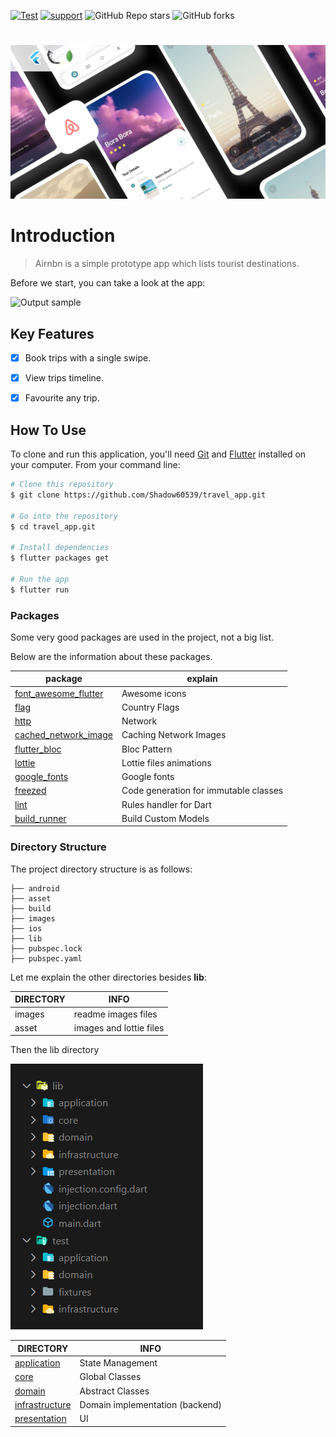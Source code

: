 
[![Test](https://github.com/Shadow60539/travel_app/actions/workflows/test.yml/badge.svg?style=flat&logo=appveyor)](https://github.com/Shadow60539/travel_app/actions/workflows/test.yml) [![support](https://img.shields.io/badge/plateform-flutter%7Cvs%20code-9cf?style=flat&logo=appveyor)](https://github.com/Shadow60539/travel_app)        ![GitHub Repo stars](https://img.shields.io/github/stars/Shadow60539/travel_app?style=flat&logo=appveyor)      ![GitHub forks](https://img.shields.io/github/forks/Shadow60539/travel_app?style=flat&logo=appveyor)
#
![Cover](images/cover.png)

# Introduction

> Airnbn is a simple prototype app which lists tourist destinations.

Before we start, you can take a look at the app:

![Output sample](images/demo.gif)

## Key Features

- [x] Book trips with a single swipe.
- [x] View trips timeline.
- [x] Favourite any trip.


## How To Use

To clone and run this application, you'll need [Git](https://git-scm.com) and [Flutter](https://flutter.dev/docs/get-started/install) installed on your computer. From your command line:

```bash
# Clone this repository
$ git clone https://github.com/Shadow60539/travel_app.git

# Go into the repository
$ cd travel_app.git

# Install dependencies
$ flutter packages get

# Run the app
$ flutter run
```


### Packages


Some very good packages are used in the project, not a big list.


Below are the information about these packages.


package | explain
---|---
[font_awesome_flutter](https://pub.flutter-io.cn/packages/font_awesome_flutter) | Awesome icons
[flag](https://pub.flutter-io.cn/packages/flag) | Country Flags
[http](https://pub.flutter-io.cn/packages/table_calendar) | Network
[cached_network_image](https://pub.flutter-io.cn/packages/cached_network_image) | Caching Network Images
[flutter_bloc](https://pub.flutter-io.cn/packages/flutter_bloc) | Bloc Pattern
[lottie](https://pub.flutter-io.cn/packages/lottie) | Lottie files animations
[google_fonts](https://pub.flutter-io.cn/packages/google_fonts) | Google fonts 
[freezed](https://pub.flutter-io.cn/packages/freezed) | Code generation for immutable classes
[lint](https://pub.flutter-io.cn/packages/lint) | Rules handler for Dart
[build_runner](https://pub.flutter-io.cn/packages/build_runner) | Build Custom Models

### Directory Structure

The project directory structure is as follows:

```
├── android
├── asset
├── build
├── images
├── ios
├── lib
├── pubspec.lock
├── pubspec.yaml

```


Let me explain the other directories besides **lib**:

DIRECTORY | INFO
---|---
images | readme images files
asset | images and lottie files

Then the lib directory


![lib](images/lib.png)



DIRECTORY | INFO
---|---
[application](lib/application) | State Management 
[core](lib/core) | Global Classes
[domain](lib/domain) | Abstract Classes
[infrastructure](lib/infrastructure) | Domain implementation (backend)
[presentation](lib/presentation) | UI


